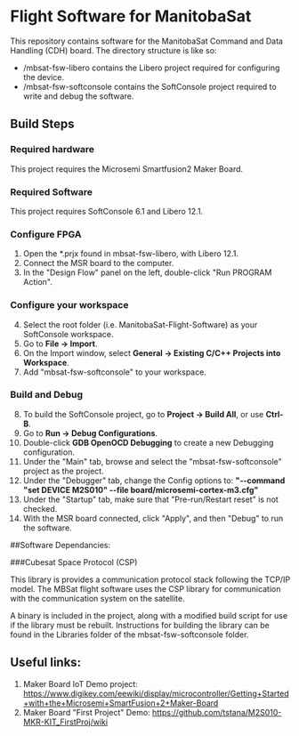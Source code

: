 # Flight Software for ManitobaSat
This repository contains software for the ManitobaSat Command and Data Handling (CDH) board. The directory structure is like so:
- /mbsat-fsw-libero contains the Libero project required for configuring the device.
- /mbsat-fsw-softconsole contains the SoftConsole project required to write and debug the software.


## Build Steps

### Required hardware
This project requires the Microsemi Smartfusion2 Maker Board.

### Required Software
This project requires SoftConsole 6.1 and Libero 12.1.

### Configure FPGA
1. Open the \*.prjx found in mbsat-fsw-libero, with Libero 12.1.
2. Connect the MSR board to the computer.
3. In the "Design Flow" panel on the left, double-click "Run PROGRAM Action".

### Configure your workspace
4. Select the root folder (i.e. ManitobaSat-Flight-Software) as your SoftConsole workspace.
5. Go to **File -> Import**.
6. On the Import window, select **General -> Existing C/C++ Projects into Workspace**.
7. Add "mbsat-fsw-softconsole" to your workspace. 

### Build and Debug
8. To build the SoftConsole project, go to **Project -> Build All**, or use **Ctrl-B**.
9. Go to **Run -> Debug Configurations**.
10. Double-click **GDB OpenOCD Debugging** to create a new Debugging configuration.
11. Under the "Main" tab, browse and select the "mbsat-fsw-softconsole" project as the project.
12. Under the "Debugger" tab, change the Config options to: **"--command "set DEVICE M2S010" --file board/microsemi-cortex-m3.cfg"**
13. Under the "Startup" tab, make sure that "Pre-run/Restart reset" is not checked.
14. With the MSR board connected, click "Apply", and then "Debug" to run the software.

##Software Dependancies:

###Cubesat Space Protocol (CSP)

This library is provides a communication protocol stack following the TCP/IP model. The MBSat flight software uses the CSP library for communication with the communication system on the satellite.

A binary is included in the project, along with a modified build script for use if the library must be rebuilt.
Instructions for building the library can be found in the Libraries folder of the mbsat-fsw-softconsole folder.


## Useful links:
1. Maker Board IoT Demo project: https://www.digikey.com/eewiki/display/microcontroller/Getting+Started+with+the+Microsemi+SmartFusion+2+Maker-Board
2. Maker Board "First Project" Demo: https://github.com/tstana/M2S010-MKR-KIT_FirstProj/wiki

